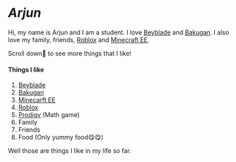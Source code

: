 # _Arjun_ 


   Hi, my name is Arjun and I am a student. I love [Beyblade](https://en.wikipedia.org/wiki/Beyblade_Burst) and [Bakugan](https://en.wikipedia.org/wiki/Bakugan:_Battle_Planet). I also love my family, friends, [Roblox](https://en.wikipedia.org/wiki/Roblox) and [Minecraft EE](https://education.minecraft.net/). 
   
   Scroll down🔻 to see more things that I like!
   
   
   ####  Things I like


1. [Beyblade](https://en.wikipedia.org/wiki/Beyblade_Burst)
2. [Bakugan](https://en.wikipedia.org/wiki/Bakugan:_Battle_Planet)
3. [Minecarft EE](https://education.minecraft.net/)
4. [Roblox](https://en.wikipedia.org/wiki/Roblox)
5. [Prodigy](https://sso.prodigygame.com/game/start?rid=c0d74fd8-402c-4d36-8f04-57af4acca6c4) (Math game)
6. Family
7. Friends
8. Food (Only yummy food😋😋)

Well those are things I like in my life so far.
